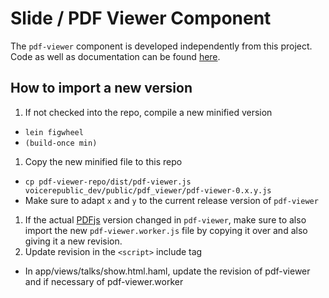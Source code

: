 # Slide / PDF Viewer Component

The `pdf-viewer` component is developed independently from this project. Code as
well as documentation can be found [here](github.com:munen/pdf-viewer).

## How to import a new version

1. If not checked into the repo, compile a new minified version
 * `lein figwheel`
 * `(build-once min)`
1. Copy the new minified file to this repo
 * `cp pdf-viewer-repo/dist/pdf-viewer.js
   voicerepublic_dev/public/pdf_viewer/pdf-viewer-0.x.y.js`
 * Make sure to adapt `x` and `y` to the current release version of
   `pdf-viewer`
1. If the actual [PDFjs](https://github.com/mozilla/pdf.js) version changed in
   `pdf-viewer`, make sure to also import the new `pdf-viewer.worker.js` file
   by copying it over and also giving it a new revision.
1. Update revision in the `<script>` include tag
 * In app/views/talks/show.html.haml, update the revision of pdf-viewer and if
   necessary of pdf-viewer.worker
